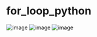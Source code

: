 # for_loop_python
![image](https://user-images.githubusercontent.com/114800813/217442356-9b9707bf-4747-46fd-8cf2-dafa7829a42d.png)
![image](https://user-images.githubusercontent.com/114800813/217442615-b4dafc2c-b0f1-473f-8e86-26881456053f.png)
![image](https://user-images.githubusercontent.com/114800813/217443811-13a875e2-84f1-4c93-900b-f6625b488db7.png)

